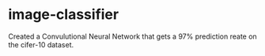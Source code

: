 # image-classifier
Created a Convulutional Neural Network that gets a 97% prediction reate on the cifer-10 dataset.
